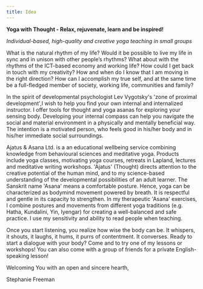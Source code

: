 ```yaml
---
title: Idea
---
```

__Yoga with Thought - Relax, rejuvenate, learn and be inspired!__

*Individual-based, high-quality and creative yoga teaching in small groups*

What is the natural rhythm of my life? Would it be possible to live my life in sync
and in unison with other people’s rhythms? What about with the rhythms of the
ICT-based economy and working life? How could I get back in touch with
my creativity? How and when do I know that I am moving in the right
direction? How can I accomplish my true self, and at the same time be
a full-fledged member of society, working life, communities and family? 

In the spirit of developmental psychologist Lev Vygotsky's 'zone of proximal development',I wish to help you find your own internal and internalized instructor. I offer tools for thought and yoga asanas for exploring your sensing body. Developing your internal compass can help you navigate the social and material environment in a physically and mentally beneficial way. The intention is a motivated person, who feels good in his/her body and in his/her immediate social surroundings. 

Ajatus & Asana Ltd. is a an educational wellbeing service combining knowledge from behavioural sciences and meditative yoga. Products include yoga classes, motivating yoga courses, retreats in Lapland, lectures and meditative writing workshops. 'Ajatus' (Thought) directs attention to the creative potential of the human mind, and to my science-based understanding of the developmental possibilities of an adult learner. The Sanskrit name 'Asana' means a comfortable posture. Hence, yoga can be characterized as bodymind movement powered by breath. It is respectful and gentle in its capacity to strengthen. In my therapeutic 'Asana' exercises, I combine postures and movements from different yoga traditions (e.g. Hatha, Kundalini, Yin, Iyengar) for creating a well-balanced and safe practice. I use my sensitivity and ability to read people when teaching. 

Once you start listening, you realize how wise the body can be. It whispers, it shouts, it laughs, it hums, it purrs of contentment. It converses. Ready to start a dialogue with your body? Come and to try one of my lessons or workshops! You can also come with a group of friends for a private English-speaking lesson!

Welcoming You with an open and sincere hearth,

Stephanie Freeman

